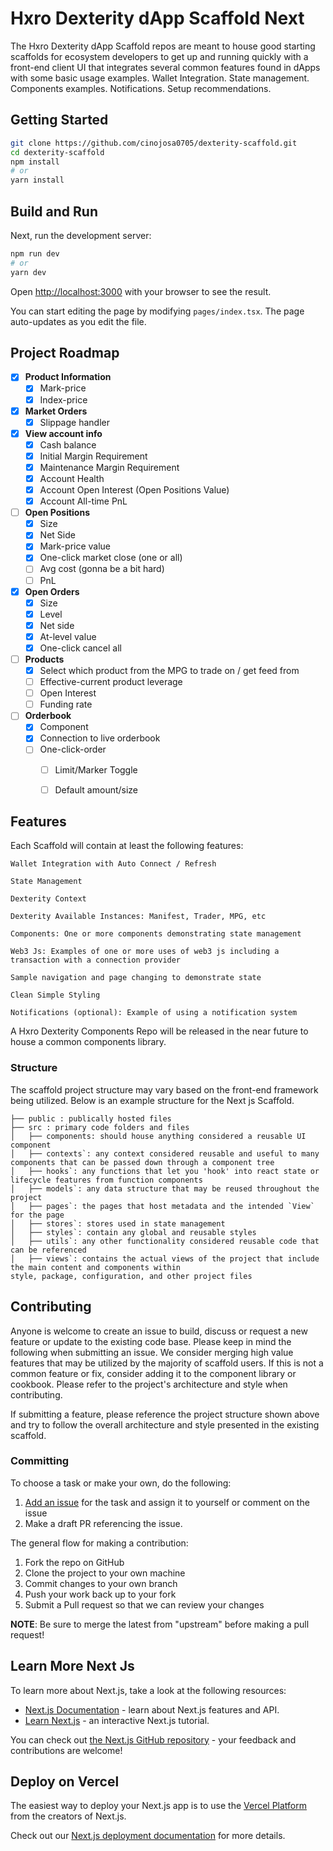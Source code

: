 
# Hxro Dexterity dApp Scaffold Next

The Hxro Dexterity dApp Scaffold repos are meant to house good starting scaffolds for ecosystem developers to get up and running quickly with a front-end client UI that integrates several common features found in dApps with some basic usage examples. Wallet Integration. State management. Components examples. Notifications. Setup recommendations.

## Getting Started

```bash
git clone https://github.com/cinojosa0705/dexterity-scaffold.git
cd dexterity-scaffold
npm install
# or
yarn install
```

## Build and Run

Next, run the development server:

```bash
npm run dev
# or
yarn dev
```

Open [http://localhost:3000](http://localhost:3000) with your browser to see the result.

You can start editing the page by modifying `pages/index.tsx`. The page auto-updates as you edit the file.

## Project Roadmap

- [x] **Product Information**
  - [x] Mark-price
  - [x] Index-price
- [x] **Market Orders**
  - [x] Slippage handler
- [x] **View account info**
  - [x] Cash balance
  - [x] Initial Margin Requirement
  - [x] Maintenance Margin Requirement
  - [x] Account Health
  - [x] Account Open Interest (Open Positions Value)
  - [x] Account All-time PnL
- [ ] **Open Positions**
  - [x] Size
  - [x] Net Side
  - [x] Mark-price value
  - [x] One-click market close (one or all)
  - [ ] Avg cost (gonna be a bit hard)
  - [ ] PnL
- [x] **Open Orders**
  - [x] Size
  - [x] Level
  - [x] Net side
  - [x] At-level value
  - [x] One-click cancel all
- [ ] **Products**
  - [x] Select which product from the MPG to trade on / get feed from
  - [ ] Effective-current product leverage
  - [ ] Open Interest
  - [ ] Funding rate
- [ ] **Orderbook**
  - [x] Component
  - [x] Connection to live orderbook
  - [ ] One-click-order
    - [ ] Limit/Marker Toggle
    - [ ] Default amount/size


## Features

Each Scaffold will contain at least the following features:

```
Wallet Integration with Auto Connect / Refresh

State Management

Dexterity Context

Dexterity Available Instances: Manifest, Trader, MPG, etc

Components: One or more components demonstrating state management

Web3 Js: Examples of one or more uses of web3 js including a transaction with a connection provider

Sample navigation and page changing to demonstrate state

Clean Simple Styling 

Notifications (optional): Example of using a notification system

```

A Hxro Dexterity Components Repo will be released in the near future to house a common components library.


### Structure

The scaffold project structure may vary based on the front-end framework being utilized. Below is an example structure for the Next js Scaffold.
 
```
├── public : publically hosted files
├── src : primary code folders and files 
│   ├── components: should house anything considered a reusable UI component
│   ├── contexts`: any context considered reusable and useful to many components that can be passed down through a component tree
│   ├── hooks`: any functions that let you 'hook' into react state or lifecycle features from function components
│   ├── models`: any data structure that may be reused throughout the project
│   ├── pages`: the pages that host metadata and the intended `View` for the page
│   ├── stores`: stores used in state management
│   ├── styles`: contain any global and reusable styles
│   ├── utils`: any other functionality considered reusable code that can be referenced
│   ├── views`: contains the actual views of the project that include the main content and components within
style, package, configuration, and other project files

```

## Contributing

Anyone is welcome to create an issue to build, discuss or request a new feature or update to the existing code base. Please keep in mind the following when submitting an issue. We consider merging high value features that may be utilized by the majority of scaffold users. If this is not a common feature or fix, consider adding it to the component library or cookbook. Please refer to the project's architecture and style when contributing. 

If submitting a feature, please reference the project structure shown above and try to follow the overall architecture and style presented in the existing scaffold.

### Committing

To choose a task or make your own, do the following:

1. [Add an issue](https://github.com/cinojosa0705/dexterity-scaffold/issues/new) for the task and assign it to yourself or comment on the issue
2. Make a draft PR referencing the issue.

The general flow for making a contribution:

1. Fork the repo on GitHub
2. Clone the project to your own machine
3. Commit changes to your own branch
4. Push your work back up to your fork
5. Submit a Pull request so that we can review your changes

**NOTE**: Be sure to merge the latest from "upstream" before making a 
pull request!


## Learn More Next Js

To learn more about Next.js, take a look at the following resources:

- [Next.js Documentation](https://nextjs.org/docs) - learn about Next.js features and API.
- [Learn Next.js](https://nextjs.org/learn) - an interactive Next.js tutorial.

You can check out [the Next.js GitHub repository](https://github.com/vercel/next.js/) - your feedback and contributions are welcome!

## Deploy on Vercel

The easiest way to deploy your Next.js app is to use the [Vercel Platform](https://vercel.com/new?utm_medium=default-template&filter=next.js&utm_source=create-next-app&utm_campaign=create-next-app-readme) from the creators of Next.js.

Check out our [Next.js deployment documentation](https://nextjs.org/docs/deployment) for more details.

